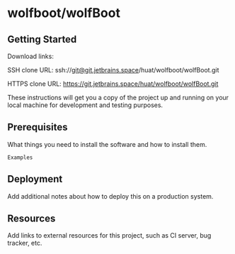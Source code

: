 # wolfboot/wolfBoot



## Getting Started

Download links:

SSH clone URL: ssh://git@git.jetbrains.space/huat/wolfboot/wolfBoot.git

HTTPS clone URL: https://git.jetbrains.space/huat/wolfboot/wolfBoot.git



These instructions will get you a copy of the project up and running on your local machine for development and testing purposes.

## Prerequisites

What things you need to install the software and how to install them.

```
Examples
```

## Deployment

Add additional notes about how to deploy this on a production system.

## Resources

Add links to external resources for this project, such as CI server, bug tracker, etc.

